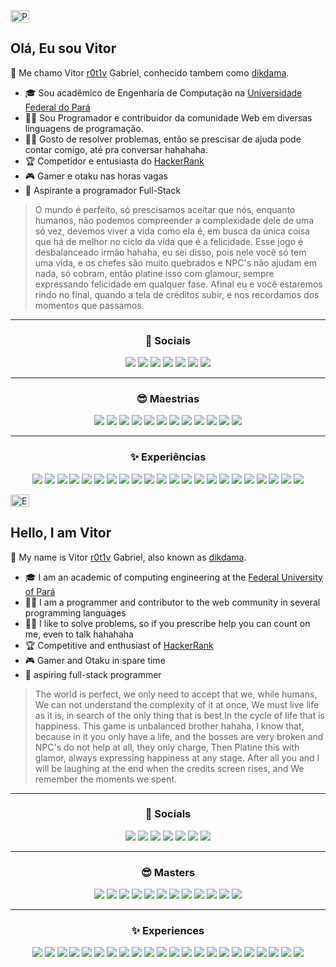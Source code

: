 <p align="left">
  	<img alt="PT-BR" src="https://i.imgur.com/3fl9Sfi.gif" width="30" height="20"/>
</p>

## Olá, Eu sou Vitor
🎩 Me chamo Vitor [r0t1v](https://github.com/r0t1v/r0t1v) Gabriel, conhecido tambem como [dikdama](https://github.com/dikdama).
- 🎓 Sou acadêmico de Engenharia de Computação na [Universidade Federal do Pará](http://www.facompcastanhal.ufpa.br/)
- 👨‍💻 Sou Programador e contribuidor da comunidade Web em diversas linguagens de programação.
- 👨‍🏫 Gosto de resolver problemas, então se prescisar de ajuda pode contar comigo, até pra conversar hahahaha.
- 🏆 Competidor e entusiasta do [HackerRank](https://www.hackerrank.com/V1t0rm3nd3S)
- 🎮 Gamer e otaku nas horas vagas
- 🧙 Aspirante a programador Full-Stack
> O mundo é perfeito, só prescisamos aceitar que nós, enquanto humanos,
> não podemos compreender a complexidade dele de uma só vez,
> devemos viver a vida como ela é, em busca da única coisa que há de melhor
> no ciclo da vida que é a felicidade.
> Esse jogo é desbalanceado irmão hahaha, eu sei disso, pois nele você só tem uma vida,
> e os chefes são muito quebrados e NPC's não ajudam em nada, só cobram,
> então platine isso com glamour, sempre expressando felicidade em qualquer fase.
> Afinal eu e você estaremos rindo no final, quando a tela de créditos subir, e
> nos recordamos dos momentos que passamos.

<hr>
<h3 align="center">👥 Sociais</h3>
<p align="center">
<a href="https://www.linkedin.com/in/mr-vitor-g-dantas"><img src="https://imgur.com/OuAZ0Bj.png"></a>
<a href="https://www.instagram.com/vithorbiel"><img src="https://imgur.com/mq7u9pL.png"></a>
<a href="https://www.twitter.com/vi_Throl"><img src="https://imgur.com/zGYTikF.png"></a>
<a href="https://www.twitch.tv/dikdama"><img src="https://imgur.com/gVmbkc5.png"></a>
<a href="mailto:vitorgmendes99@gmail.com"><img src="https://imgur.com/kIzW3hz.png"></a>
<a href="https://www.codepen.com/r0t1vdev"><img src="https://imgur.com/TYEPxUR.png"></a>
<a href="https://www.hackerrank.com/V1t0rm3nd3S"><img src="https://imgur.com/A9di4o0.png"></a>
</p>

<hr>
<h3 align="center">😎 Maestrias</h3>
<p align="center">
	<a href="#C"><img src="https://imgur.com/DliknEf.png"></a>
	<a href="#Cplusplus"><img src="https://imgur.com/RdzlNBm.png"></a>
	<a href="#Csharp"><img src="https://imgur.com/sGk8JrE.png"></a>
	<a href="#dotNET"><img src="https://imgur.com/XNgnzER.png"></a>
	<a href="#Java"><img src="https://imgur.com/Z5Km1Kc.png"></a>
	<a href="#Python"><img src="https://imgur.com/ncZRKI6.png"></a>
	<a href="#HTML5"><img src="https://imgur.com/bbIZ0xp.png"></a>
	<a href="#CSS3"><img src="https://imgur.com/iJEgNLT.png"></a>
	<a href="#JavaScript"><img src="https://imgur.com/Xd6WVuB.png"></a>
	<a href="#PHP"><img src="https://imgur.com/XcQs4Uh.png"></a>
	<a href="#SQL"><img src="https://imgur.com/tsBqzoz.png"></a>
	<a href="#Lua"><img src="https://imgur.com/dBJSq0i.png"></a>
</p>

<hr>
<h3 align="center">✨ Experiências</h3>
<p align="center">
	<a href="#Git"><img src="https://imgur.com/MTWuEt6.png"></a>
	<a href="#Octave"><img src="https://imgur.com/lBvP28w.png"></a>
	<a href="#GitLab"><img src="https://imgur.com/qxI7VB7.png"></a>
	<a href="#NetBeans"><img src="https://imgur.com/BG7rzIT.png"></a>
	<a href="#Eclipse"><img src="https://imgur.com/C5XDX71.png"></a>
	<a href="#MatLab"><img src="https://imgur.com/JNo3f0n.png"></a>
	<a href="#VisualStudio"><img src="https://imgur.com/fvT7XSg.png"></a>
	<a href="#Xampp"><img src="https://imgur.com/iikndi4.png"></a>
	<a href="#AzureDevOps"><img src="https://imgur.com/zRPHJrn.png"></a>
	<a href="#Figma"><img src="https://imgur.com/ZSy8Xtp.png"></a>
	<a href="#SublimeText"><img src="https://imgur.com/HiqO3aZ.png"></a>
	<a href="#Insomnia"><img src="https://imgur.com/ZsGxr45.png"></a>
	<a href="#MySQL"><img src="https://imgur.com/rVGfdqp.png"></a>
	<a href="#MSSQL"><img src="https://imgur.com/PB2z8AV.png"></a>
	<a href="#Bootstrap"><img src="https://imgur.com/FFmw06U.png"></a>
	<a href="#jQuery"><img src="https://imgur.com/7t1oVo7.png"></a>
	<a href="#Anaconda"><img src="https://imgur.com/bzWimzA.png"></a>
	<a href="#repl-dot-it"><img src="https://imgur.com/ZahhSlY.png"></a>
	<a href="#NPM"><img src="https://imgur.com/P2mgmgp.png"></a>
	<a href="#NodeJS"><img src="https://imgur.com/s3MbC7m.png"></a>
	<a href="#PyPI"><img src="https://imgur.com/MwgKrXY.png"></a>
	<a href="#diagrams-dot-net"><img src="https://imgur.com/dWLhiJv.png"></a>
</p>

<p align="left">
  	<img alt="EN-US" src="https://i.imgur.com/QqtGoQ4.gif" width="30" height="20" />
</p>

## Hello, I am Vitor 
🎩 My name is Vitor [r0t1v](https://github.com/r0t1v/r0t1v) Gabriel, also known as [dikdama](https://github.com/dikdama).
- 🎓 I am an academic of computing engineering at the [Federal University of Pará](http://www.facompascostanhal.ufpa.br/)
- 👨‍💻 I am a programmer and contributor to the web community in several programming languages
- 👨‍🏫 I like to solve problems, so if you prescribe help you can count on me, even to talk hahahaha
- 🏆 Competitive and enthusiast of [HackerRank](https://www.hackerrank.com/v1t0rm3nd3s)
- 🎮 Gamer and Otaku in spare time
- 🧙 aspiring full-stack programmer
> The world is perfect, we only need to accept that we, while humans,
> We can not understand the complexity of it at once,
> We must live life as it is, in search of the only thing that is best
> In the cycle of life that is happiness.
> This game is unbalanced brother hahaha, I know that, because in it you only have a life,
> and the bosses are very broken and NPC's do not help at all, they only charge,
> Then Platine this with glamor, always expressing happiness at any stage.
> After all you and I will be laughing at the end when the credits screen rises, and
> We remember the moments we spent. 

<hr>
<h3 align="center">👥 Socials</h3>
<p align="center">
<a href="https://www.linkedin.com/in/mr-vitor-g-dantas"><img src="https://imgur.com/OuAZ0Bj.png"></a>
<a href="https://www.instagram.com/vithorbiel"><img src="https://imgur.com/mq7u9pL.png"></a>
<a href="https://www.twitter.com/vi_Throl"><img src="https://imgur.com/zGYTikF.png"></a>
<a href="https://www.twitch.tv/dikdama"><img src="https://imgur.com/gVmbkc5.png"></a>
<a href="mailto:vitorgmendes99@gmail.com"><img src="https://imgur.com/kIzW3hz.png"></a>
<a href="https://www.codepen.com/r0t1vdev"><img src="https://imgur.com/TYEPxUR.png"></a>
<a href="https://www.hackerrank.com/V1t0rm3nd3S"><img src="https://imgur.com/A9di4o0.png"></a>
</p>

<hr>
<h3 align="center">😎 Masters</h3>
<p align="center">
	<a href="#C"><img src="https://imgur.com/DliknEf.png"></a>
	<a href="#Cplusplus"><img src="https://imgur.com/RdzlNBm.png"></a>
	<a href="#Csharp"><img src="https://imgur.com/sGk8JrE.png"></a>
	<a href="#dotNET"><img src="https://imgur.com/XNgnzER.png"></a>
	<a href="#Java"><img src="https://imgur.com/Z5Km1Kc.png"></a>
	<a href="#Python"><img src="https://imgur.com/ncZRKI6.png"></a>
	<a href="#HTML5"><img src="https://imgur.com/bbIZ0xp.png"></a>
	<a href="#CSS3"><img src="https://imgur.com/iJEgNLT.png"></a>
	<a href="#JavaScript"><img src="https://imgur.com/Xd6WVuB.png"></a>
	<a href="#PHP"><img src="https://imgur.com/XcQs4Uh.png"></a>
	<a href="#SQL"><img src="https://imgur.com/tsBqzoz.png"></a>
	<a href="#Lua"><img src="https://imgur.com/dBJSq0i.png"></a>
</p>

<hr>
<h3 align="center">✨ Experiences</h3>
<p align="center">
	<a href="#Git"><img src="https://imgur.com/MTWuEt6.png"></a>
	<a href="#Octave"><img src="https://imgur.com/lBvP28w.png"></a>
	<a href="#GitLab"><img src="https://imgur.com/qxI7VB7.png"></a>
	<a href="#NetBeans"><img src="https://imgur.com/BG7rzIT.png"></a>
	<a href="#Eclipse"><img src="https://imgur.com/C5XDX71.png"></a>
	<a href="#MatLab"><img src="https://imgur.com/JNo3f0n.png"></a>
	<a href="#VisualStudio"><img src="https://imgur.com/fvT7XSg.png"></a>
	<a href="#Xampp"><img src="https://imgur.com/iikndi4.png"></a>
	<a href="#AzureDevOps"><img src="https://imgur.com/zRPHJrn.png"></a>
	<a href="#Figma"><img src="https://imgur.com/ZSy8Xtp.png"></a>
	<a href="#SublimeText"><img src="https://imgur.com/HiqO3aZ.png"></a>
	<a href="#Insomnia"><img src="https://imgur.com/ZsGxr45.png"></a>
	<a href="#MySQL"><img src="https://imgur.com/rVGfdqp.png"></a>
	<a href="#MSSQL"><img src="https://imgur.com/PB2z8AV.png"></a>
	<a href="#Bootstrap"><img src="https://imgur.com/FFmw06U.png"></a>
	<a href="#jQuery"><img src="https://imgur.com/7t1oVo7.png"></a>
	<a href="#Anaconda"><img src="https://imgur.com/bzWimzA.png"></a>
	<a href="#repl-dot-it"><img src="https://imgur.com/ZahhSlY.png"></a>
	<a href="#NPM"><img src="https://imgur.com/P2mgmgp.png"></a>
	<a href="#NodeJS"><img src="https://imgur.com/s3MbC7m.png"></a>
	<a href="#PyPI"><img src="https://imgur.com/MwgKrXY.png"></a>
	<a href="#diagrams-dot-net"><img src="https://imgur.com/dWLhiJv.png"></a>
</p>
<!---
r0t1v/r0t1v is a ✨ special ✨ repository because its `README.md` (this file) appears on your GitHub profile.
You can click the Preview link to take a look at your changes.
--->
